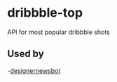 # dribbble-top

API for most popular dribbble shots

## Used by

-[designernewsbot](https://github.com/phil-r/designernewsbot)
